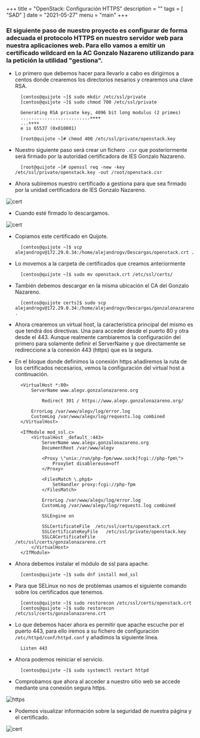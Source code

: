 +++
title = "OpenStack: Configuración HTTPS"
description = ""
tags = [
    "SAD"
]
date = "2021-05-27"
menu = "main"
+++

### El siguiente paso de nuestro proyecto es configurar de forma adecuada el protocolo HTTPS en nuestro servidor web para nuestra aplicaciones web. Para ello vamos a emitir un certificado wildcard en la AC Gonzalo Nazareno utilizando para la petición la utilidad "gestiona".

* Lo primero que debemos hacer para llevarlo a cabo es dirigirnos a centos donde crearemos los directorios nesarios y crearemos una clave RSA.

        [centos@quijote ~]$ sudo mkdir /etc/ssl/private
        [centos@quijote ~]$ sudo chmod 700 /etc/ssl/private

        Generating RSA private key, 4096 bit long modulus (2 primes)
        ..........................++++
        ...++++
        e is 65537 (0x010001)

        [root@quijote ~]# chmod 400 /etc/ssl/private/openstack.key

* Nuestro siguiente paso será crear un fichero `.csr` que posteriormente será firmado por la autoridad certificadora de IES Gonzalo Nazareno.

        [root@quijote ~]# openssl req -new -key /etc/ssl/private/openstack.key -out /root/openstack.csr

* Ahora subiremos nuestro certificado a gestiona para que sea firmado por la unidad certificadora de IES Gonzalo Nazareno.

![cert](/https_openstack/1.png)

* Cuando esté firmado lo descargamos.

![cert](/https_openstack/2.png)

* Copiamos este certificado en Quijote.

        [centos@quijote ~]$ scp alejandrogv@172.29.0.34:/home/alejandrogv/Descargas/openstack.crt .

* Lo movemos a la carpeta de certificados que creamos anteriormente

        [centos@quijote ~]$ sudo mv openstack.crt /etc/ssl/certs/

* También debemos descargar en la misma ubicación el CA del Gonzalo Nazareno.

        [centos@quijote certs]$ sudo scp alejandrogv@172.29.0.34:/home/alejandrogv/Descargas/gonzalonazareno.crt .

* Ahora crearemos un virtual host, la caracteristica principal del mismo es que tendrá dos directivas. Una para acceder desde el puerto 80 y otra desde el 443. Aunque realmente cambiaremos la configuración del primero para solamente definir el ServerName y que directamente se redireccione a la conexión 443 (https) que es la segura.

* En el bloque donde definimos la conexión https añadiremos la ruta de los certificados necesarios, vemos la configuración del virtual host a continuación.

        <VirtualHost *:80>
            ServerName www.alegv.gonzalonazareno.org
        
                Redirect 301 / https://www.alegv.gonzalonazareno.org/
        
            ErrorLog /var/www/alegv/log/error.log
            CustomLog /var/www/alegv/log/requests.log combined
        </VirtualHost>
        
        <IfModule mod_ssl.c>
            <VirtualHost _default_:443>
                ServerName www.alegv.gonzalonazareno.org
                DocumentRoot /var/www/alegv 
        
                <Proxy \"unix:/run/php-fpm/www.sock|fcgi://php-fpm\">
                    ProxySet disablereuse=off
                </Proxy>
        
                <FilesMatch \.php$>
                    SetHandler proxy:fcgi://php-fpm
                </FilesMatch>
        
                ErrorLog /var/www/alegv/log/error.log
                CustomLog /var/www/alegv/log/requests.log combined
        
                SSLEngine on
        
                SSLCertificateFile	/etc/ssl/certs/openstack.crt
                SSLCertificateKeyFile   /etc/ssl/private/openstack.key
                SSLCACertificateFile    /etc/ssl/certs/gonzalonazareno.crt
            </VirtualHost>
        </IfModule>

* Ahora debemos instalar el módulo de ssl para apache.

        [centos@quijote ~]$ sudo dnf install mod_ssl

* Para que SELinux no nos de problemas usamos el siguiente comando sobre los certificados que tenemos.

        [centos@quijote ~]$ sudo restorecon /etc/ssl/certs/openstack.crt
        [centos@quijote ~]$ sudo restorecon /etc/ssl/certs/gonzalonazareno.crt

* Lo que debemos hacer ahora es permitir que apache escuche por el puerto 443, para ello iremos a su fichero de configuración `/etc/httpd/conf/httpd.conf` y añadimos la siguiente línea.

        Listen 443

* Ahora podemos reiniciar el servicio.

        [centos@quijote ~]$ sudo systemctl restart httpd

* Comprobamos que ahora al acceder a nuestro sitio web se accede mediante una conexión segura https.

![https](/https_openstack/3.png)

* Podemos visualizar información sobre la seguridad de nuestra página y el certificado.

![cert](/https_openstack/4.png)